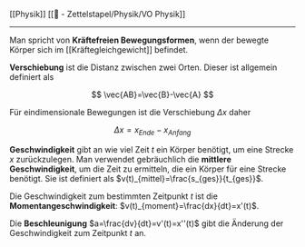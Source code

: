 [[Physik]] [[📄 - Zettelstapel/Physik/VO Physik]] 

---

Man spricht von **Kräftefreien Bewegungsformen**, wenn der bewegte Körper sich im [[Kräftegleichgewicht]] befindet.

**Verschiebung** ist die Distanz zwischen zwei Orten. Dieser ist allgemein definiert als

$$
\vec{AB}=\vec{B}-\vec{A}
$$

Für eindimensionale Bewegungen ist die Verschiebung $\Delta{x}$ daher

$$
\Delta{x}=x_{Ende}-x_{Anfang}
$$

**Geschwindigkeit** gibt an wie viel Zeit $t$ ein Körper benötigt, um eine Strecke $x$ zurückzulegen. Man verwendet gebräuchlich die **mittlere Geschwindigkeit**, um die Zeit zu ermitteln, die ein Körper für eine Strecke benötigt. Sie ist definiert als $v(t)_{mittel}=\frac{s_{ges}}{t_{ges}}$.

Die Geschwindigkeit zum bestimmten Zeitpunkt $t$ ist die **Momentangeschwindigkeit**: $v(t)_{moment}=\frac{dx}{dt}=x'(t)$.

Die **Beschleunigung** $a=\frac{dv}{dt}=v'(t)=x''(t)$ gibt die Änderung der Geschwindigkeit zum Zeitpunkt $t$ an.